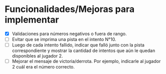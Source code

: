 # Funcionalidades/Mejoras para implementar

- [x] Validaciones para números negativos o fuera de rango.
- [ ] Evitar que se imprima una pista en el intento N°10.
- [ ] Luego de cada intento fallido, indicar que falló junto con la pista correspondiente y mostrar la cantidad de intentos que aún le quedan disponibles al jugador 2.
- [ ] Mejorar el mensaje de victoria/derrota. Por ejemplo, indicarle al jugador 2 cuál era el número correcto. 

